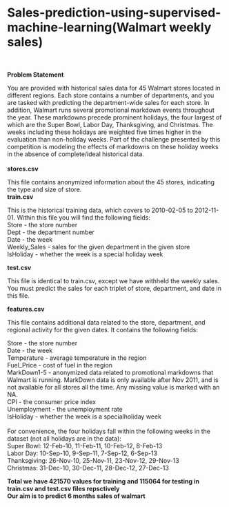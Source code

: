 # Sales-prediction-using-supervised-machine-learning(Walmart weekly sales)
</br>

**Problem Statement**

You are provided with historical sales data for 45 Walmart stores located in different regions. Each store contains a number of departments, and you are tasked with predicting the department-wide sales for each store.
In addition, Walmart runs several promotional markdown events throughout the year. These markdowns precede prominent holidays, the four largest of which are the Super Bowl, Labor Day, Thanksgiving, and Christmas. The weeks including these holidays are weighted five times higher in the evaluation than non-holiday weeks. Part of the challenge presented by this competition is modeling the effects of markdowns on these holiday weeks in the absence of complete/ideal historical data.
</br>
</br>
**stores.csv**

This file contains anonymized information about the 45 stores, indicating the type and size of store.
</br>
**train.csv**

This is the historical training data, which covers to 2010-02-05 to 2012-11-01. Within this file you will find the following fields:
</br>
Store - the store number</br>
Dept - the department number</br>
Date - the week</br>
Weekly_Sales -  sales for the given department in the given store</br>
IsHoliday - whether the week is a special holiday week</br>

**test.csv**

This file is identical to train.csv, except we have withheld the weekly sales. You must predict the sales for each triplet of store, department, and date in this file.

**features.csv**

This file contains additional data related to the store, department, and regional activity for the given dates. It contains the following fields:

Store - the store number</br>
Date - the week</br>
Temperature - average temperature in the region</br>
Fuel_Price - cost of fuel in the region</br>
MarkDown1-5 - anonymized data related to promotional markdowns that Walmart is running. MarkDown data is only available after Nov 2011, and is not available for all stores all the time. Any missing value is marked with an NA.</br>
CPI - the consumer price index</br>
Unemployment - the unemployment rate</br>
IsHoliday - whether the week is a specialholiday week</br>
</br>
For convenience, the four holidays fall within the following weeks in the dataset (not all holidays are in the data):
</br>
Super Bowl: 12-Feb-10, 11-Feb-11, 10-Feb-12, 8-Feb-13</br>
Labor Day: 10-Sep-10, 9-Sep-11, 7-Sep-12, 6-Sep-13</br>
Thanksgiving: 26-Nov-10, 25-Nov-11, 23-Nov-12, 29-Nov-13</br>
Christmas: 31-Dec-10, 30-Dec-11, 28-Dec-12, 27-Dec-13</br>



**Total we have 421570 values for training and 115064 for testing in train.csv and test.csv files repsctively**</br>
**Our aim is to predict 6 months sales of walmart**
